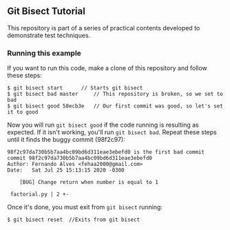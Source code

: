 ﻿## Git Bisect Tutorial

This repository is part of a series of practical contents developed to demonstrate test techniques.

### Running this example

If you want to run this code, make a clone of this repository and follow these steps:

	$ git bisect start 		// Starts git bisect
	$ git bisect bad master 	// This repository is broken, so we set to bad
	$ git bisect good 58ecb3e 	// Our first commit was good, so let's set it to good

Now you will run ``git bisect good`` if the code running is resulting as expected. If it isn't working, you'll run ``git bisect bad``. Repeat these steps until it finds the buggy commit (98f2c97):

	98f2c97da730b5b7aa4bc09bd6d311eae3ebefd0 is the first bad commit
	commit 98f2c97da730b5b7aa4bc09bd6d311eae3ebefd0
	Author: Fernando Alves <fehaa2000@gmail.com>
	Date:   Sat Jul 25 15:13:15 2020 -0300

	    [BUG] Change return when number is equal to 1

	 factorial.py | 2 +-

Once it's done, you must exit from ``git bisect`` running:

	$ git bisect reset	//Exits from git bisect
